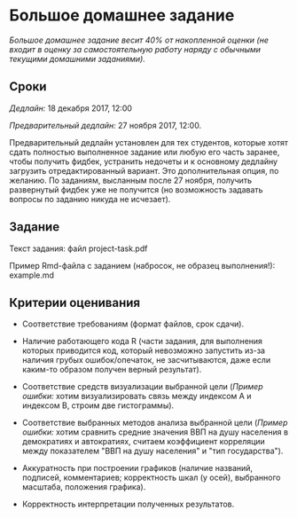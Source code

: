 # Большое домашнее задание

*Большое домашнее задание весит 40% от накопленной оценки (не входит в оценку за самостоятельную работу наряду с обычными текущими домашними заданиями).*

## Сроки

*Дедлайн:* 18 декабря 2017, 12:00

*Предварительный дедлайн:* 27 ноября 2017, 12:00. 

Предварительный дедлайн установлен для тех студентов, которые хотят сдать полностью выполненное задание или любую его часть заранее, чтобы получить фидбек, устранить недочеты и к основному дедлайну загрузить отредактированный вариант. Это дополнительная опция, по желанию. По заданиям, высланным после 27 ноября, получить развернутый фидбек уже не получится (но возможность задавать вопросы по заданию никуда не исчезает).

## Задание

Текст задания: файл project-task.pdf

Пример Rmd-файла с заданием (набросок, не образец выполнения!): example.md


## Критерии оценивания

* Соответствие требованиям (формат файлов, срок сдачи).

* Наличие работающего кода R (части задания, для выполнения которых приводится код, который невозможно запустить из-за наличия грубых ошибок/опечаток, не засчитываются, даже если каким-то образом получен верный результат).

* Соответствие средств визуализации выбранной цели (*Пример ошибки:* хотим визуализировать связь между индексом А и индексом В, строим две гистограммы).

* Соответствие выбранных методов анализа выбранной цели (*Пример ошибки:* хотим сравнить средние значения ВВП на душу населения в демократиях и автократиях, считаем коэффициент корреляции между показателем "ВВП на душу населения" и "тип государства").

* Аккуратность при построении графиков (наличие названий, подписей, комментариев; корректность шкал (у осей), выбранного масштаба, положения графика).

* Корректность интерпретации полученных результатов.


